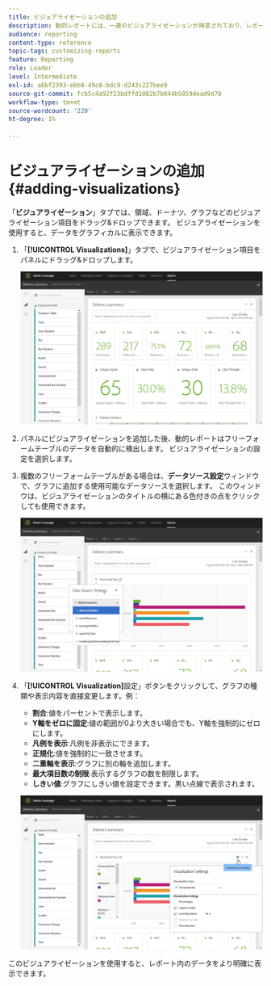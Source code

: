 ```yaml
---
title: ビジュアライゼーションの追加
description: 動的レポートには、一連のビジュアライゼーションが用意されており、レポートにグラフィカルに表示できます。
audience: reporting
content-type: reference
topic-tags: customizing-reports
feature: Reporting
role: Leader
level: Intermediate
exl-id: a6bf2393-ebb8-49c8-bdc9-d243c227bee9
source-git-commit: fcb5c4a92f23bdffd1082b7b044b5859dead9d70
workflow-type: tm+mt
source-wordcount: '220'
ht-degree: 1%

---
```


# ビジュアライゼーションの追加{#adding-visualizations}

「**ビジュアライゼーション**」タブでは、領域、ドーナツ、グラフなどのビジュアライゼーション項目をドラッグ&amp;ドロップできます。 ビジュアライゼーションを使用すると、データをグラフィカルに表示できます。

1. 「**[!UICONTROL Visualizations]**」タブで、ビジュアライゼーション項目をパネルにドラッグ&amp;ドロップします。

   ![](assets/dynamic_report_visualization_1.png)

1. パネルにビジュアライゼーションを追加した後、動的レポートはフリーフォームテーブルのデータを自動的に検出します。 ビジュアライゼーションの設定を選択します。
1. 複数のフリーフォームテーブルがある場合は、**データソース設定**&#x200B;ウィンドウで、グラフに追加する使用可能なデータソースを選択します。 このウィンドウは、ビジュアライゼーションのタイトルの横にある色付きの点をクリックしても使用できます。

   ![](assets/dynamic_report_visualization_2.png)

1. 「**[!UICONTROL Visualization]**&#x200B;設定」ボタンをクリックして、グラフの種類や表示内容を直接変更します。例：

   * **割合**:値をパーセントで表示します。
   * **Y軸をゼロに固定**:値の範囲が0より大きい場合でも、Y軸を強制的にゼロにします。
   * **凡例を表示**:凡例を非表示にできます。
   * **正規化**:値を強制的に一致させます。
   * **二重軸を表示**:グラフに別の軸を追加します。
   * **最大項目数の制限**:表示するグラフの数を制限します。
   * **しきい値**:グラフにしきい値を設定できます。黒い点線で表示されます。

   ![](assets/dynamic_report_visualization_3.png)

このビジュアライゼーションを使用すると、レポート内のデータをより明確に表示できます。
